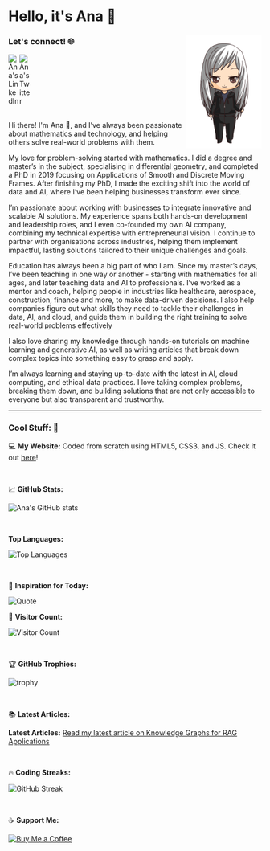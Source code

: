 # Hello, it's Ana 🖤
<img align="right" alt="Ana Chibi" width="150px" src="https://github.com/anarojoecheburua/anarojoecheburua/blob/master/ana1.png"/>

### Let's connect! 🌐
<a href="https://www.linkedin.com/in/ana-rojo-echeburua/">
  <img align="left" alt="Ana's LinkedIn" width="22px" src="https://cdn.jsdelivr.net/npm/simple-icons@v3/icons/linkedin.svg" />
</a>
<a href="https://twitter.com/arojomaths">
  <img align="left" alt="Ana's Twitter" width="22px" src="https://cdn.jsdelivr.net/npm/simple-icons@v3/icons/twitter.svg" />
</a>

<br clear="left"/>
<br/>

Hi there! I'm Ana 👋, and I’ve always been passionate about mathematics and technology, and helping others solve real-world problems with them.

My love for problem-solving started with mathematics. I did a degree and master’s in the subject, specialising in differential geometry, and completed a PhD in 2019 focusing on Applications of Smooth and Discrete Moving Frames. After finishing my PhD, I made the exciting shift into the world of data and AI, where I’ve been helping businesses transform ever since.

I’m passionate about working with businesses to integrate innovative and scalable AI solutions. My experience spans both hands-on development and leadership roles, and I even co-founded my own AI company, combining my technical expertise with entrepreneurial vision. I continue to partner with organisations across industries, helping them implement impactful, lasting solutions tailored to their unique challenges and goals.

Education has always been a big part of who I am. Since my master’s days, I’ve been teaching in one way or another - starting with mathematics for all ages, and later teaching data and AI to professionals. I’ve worked as a mentor and coach, helping people in industries like healthcare, aerospace, construction, finance and more, to make data-driven decisions.  I also help companies figure out what skills they need to tackle their challenges in data, AI, and cloud, and guide them in building the right training to solve real-world problems effectively

I also love sharing my knowledge through hands-on tutorials on machine learning and generative AI, as well as writing articles that break down complex topics into something easy to grasp and apply. 

I’m always learning and staying up-to-date with the latest in AI, cloud computing, and ethical data practices. I love taking complex problems, breaking them down, and building solutions that are not only accessible to everyone but also transparent and trustworthy.

-------

### Cool Stuff: 🌟

💻 **My Website:** Coded from scratch using HTML5, CSS3, and JS. Check it out [here](https://www.anarojoecheburua.com/)!

<br/>

📈 **GitHub Stats:**

![Ana's GitHub stats](https://github-readme-stats.vercel.app/api?username=anarojoecheburua&show_icons=true&theme=radical&hide=prs,issues,contribs)

<br/>

**Top Languages:**

![Top Languages](https://github-readme-stats.vercel.app/api/top-langs/?username=anarojoecheburua&layout=compact&theme=radical)

<br/>

💬 **Inspiration for Today:**

![Quote](https://quotes-github-readme.vercel.app/api?type=horizontal&theme=radical) 

👀 **Visitor Count:**

![Visitor Count](https://visitor-badge.laobi.icu/badge?page_id=anarojoecheburua.anarojoecheburua)

<br/>


🏆 **GitHub Trophies:**

![trophy](https://github-profile-trophy.vercel.app/?username=anarojoecheburua&theme=radical)

<br/>

📚 **Latest Articles:**

**Latest Articles:**
[Read my latest article on Knowledge Graphs for RAG Applications](https://www.datacamp.com/tutorial/knowledge-graph-rag)


<br/>


🔥 **Coding Streaks:**

![GitHub Streak](http://github-readme-streak-stats.herokuapp.com?user=anarojoecheburua&theme=radical)

<br/>

☕ **Support Me:**

[![Buy Me a Coffee](https://img.buymeacoffee.com/button-api/?text=Buy%20me%20a%20coffee&emoji=&slug=anarojoecheburua&button_colour=FFDD00&font_colour=000000&font_family=Cookie&outline_colour=000000&coffee_colour=ffffff)](https://www.buymeacoffee.com/anarojoecheburua)



